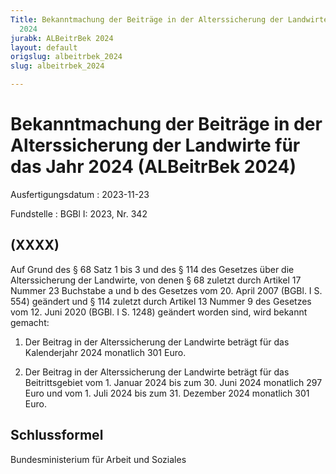 ```yaml
---
Title: Bekanntmachung der Beiträge in der Alterssicherung der Landwirte für das Jahr
  2024
jurabk: ALBeitrBek 2024
layout: default
origslug: albeitrbek_2024
slug: albeitrbek_2024

---
```


# Bekanntmachung der Beiträge in der Alterssicherung der Landwirte für das Jahr 2024 (ALBeitrBek 2024)

Ausfertigungsdatum
:   2023-11-23

Fundstelle
:   BGBl I: 2023, Nr. 342


## (XXXX)

Auf Grund des § 68 Satz 1 bis 3 und des § 114 des Gesetzes über die Alterssicherung der Landwirte, von denen § 68 zuletzt durch Artikel 17 Nummer 23 Buchstabe a und b des Gesetzes vom 20. April 2007 (BGBl. I S. 554) geändert und § 114 zuletzt durch Artikel 13 Nummer 9 des Gesetzes vom 12. Juni 2020 (BGBl. I S. 1248) geändert worden sind, wird bekannt gemacht:


1.  Der Beitrag in der Alterssicherung der Landwirte beträgt für das Kalenderjahr 2024 monatlich 301 Euro.


2.  Der Beitrag in der Alterssicherung der Landwirte beträgt für das Beitrittsgebiet vom 1. Januar 2024 bis zum 30. Juni 2024 monatlich 297 Euro und vom 1. Juli 2024 bis zum 31. Dezember 2024 monatlich 301 Euro.





## Schlussformel

Bundesministerium für Arbeit und Soziales

